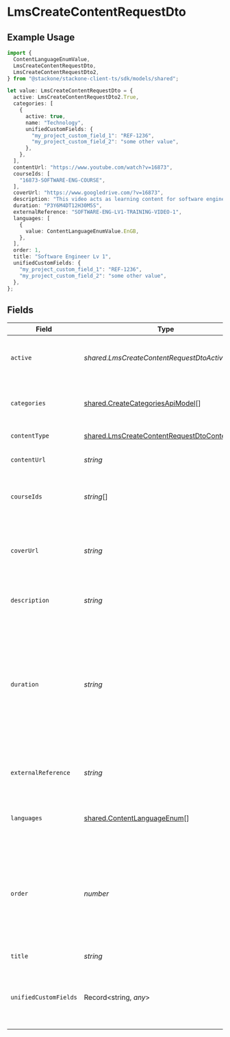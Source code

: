 # LmsCreateContentRequestDto

## Example Usage

```typescript
import {
  ContentLanguageEnumValue,
  LmsCreateContentRequestDto,
  LmsCreateContentRequestDto2,
} from "@stackone/stackone-client-ts/sdk/models/shared";

let value: LmsCreateContentRequestDto = {
  active: LmsCreateContentRequestDto2.True,
  categories: [
    {
      active: true,
      name: "Technology",
      unifiedCustomFields: {
        "my_project_custom_field_1": "REF-1236",
        "my_project_custom_field_2": "some other value",
      },
    },
  ],
  contentUrl: "https://www.youtube.com/watch?v=16873",
  courseIds: [
    "16873-SOFTWARE-ENG-COURSE",
  ],
  coverUrl: "https://www.googledrive.com/?v=16873",
  description: "This video acts as learning content for software engineers.",
  duration: "P3Y6M4DT12H30M5S",
  externalReference: "SOFTWARE-ENG-LV1-TRAINING-VIDEO-1",
  languages: [
    {
      value: ContentLanguageEnumValue.EnGB,
    },
  ],
  order: 1,
  title: "Software Engineer Lv 1",
  unifiedCustomFields: {
    "my_project_custom_field_1": "REF-1236",
    "my_project_custom_field_2": "some other value",
  },
};
```

## Fields

| Field                                                                                                                                                              | Type                                                                                                                                                               | Required                                                                                                                                                           | Description                                                                                                                                                        | Example                                                                                                                                                            |
| ------------------------------------------------------------------------------------------------------------------------------------------------------------------ | ------------------------------------------------------------------------------------------------------------------------------------------------------------------ | ------------------------------------------------------------------------------------------------------------------------------------------------------------------ | ------------------------------------------------------------------------------------------------------------------------------------------------------------------ | ------------------------------------------------------------------------------------------------------------------------------------------------------------------ |
| `active`                                                                                                                                                           | *shared.LmsCreateContentRequestDtoActive*                                                                                                                          | :heavy_minus_sign:                                                                                                                                                 | Whether the content is active and available for users.                                                                                                             | true                                                                                                                                                               |
| `categories`                                                                                                                                                       | [shared.CreateCategoriesApiModel](../../../sdk/models/shared/createcategoriesapimodel.md)[]                                                                        | :heavy_minus_sign:                                                                                                                                                 | The categories associated with this content                                                                                                                        | [<br/>{<br/>"name": "Technology"<br/>}<br/>]                                                                                                                       |
| `contentType`                                                                                                                                                      | [shared.LmsCreateContentRequestDtoContentType](../../../sdk/models/shared/lmscreatecontentrequestdtocontenttype.md)                                                | :heavy_minus_sign:                                                                                                                                                 | The type of content                                                                                                                                                |                                                                                                                                                                    |
| `contentUrl`                                                                                                                                                       | *string*                                                                                                                                                           | :heavy_minus_sign:                                                                                                                                                 | The external URL of the content                                                                                                                                    | https://www.youtube.com/watch?v=16873                                                                                                                              |
| `courseIds`                                                                                                                                                        | *string*[]                                                                                                                                                         | :heavy_minus_sign:                                                                                                                                                 | The parent IDs associated with this content                                                                                                                        | [<br/>"16873-SOFTWARE-ENG-COURSE"<br/>]                                                                                                                            |
| `coverUrl`                                                                                                                                                         | *string*                                                                                                                                                           | :heavy_minus_sign:                                                                                                                                                 | The URL of the thumbnail image associated with the content.                                                                                                        | https://www.googledrive.com/?v=16873                                                                                                                               |
| `description`                                                                                                                                                      | *string*                                                                                                                                                           | :heavy_minus_sign:                                                                                                                                                 | The description of the content                                                                                                                                     | This video acts as learning content for software engineers.                                                                                                        |
| `duration`                                                                                                                                                         | *string*                                                                                                                                                           | :heavy_minus_sign:                                                                                                                                                 | The duration of the content following the ISO8601 standard. If duration_unit is applicable we will derive this from the smallest unit given in the duration string | P3Y6M4DT12H30M5S                                                                                                                                                   |
| `externalReference`                                                                                                                                                | *string*                                                                                                                                                           | :heavy_minus_sign:                                                                                                                                                 | The external ID associated with this content                                                                                                                       | SOFTWARE-ENG-LV1-TRAINING-VIDEO-1                                                                                                                                  |
| `languages`                                                                                                                                                        | [shared.ContentLanguageEnum](../../../sdk/models/shared/contentlanguageenum.md)[]                                                                                  | :heavy_minus_sign:                                                                                                                                                 | The languages associated with this content                                                                                                                         |                                                                                                                                                                    |
| `order`                                                                                                                                                            | *number*                                                                                                                                                           | :heavy_minus_sign:                                                                                                                                                 | The order of the individual content within a content grouping. This is not applicable for pushing individual content.                                              | 1                                                                                                                                                                  |
| `title`                                                                                                                                                            | *string*                                                                                                                                                           | :heavy_minus_sign:                                                                                                                                                 | The title of the content                                                                                                                                           | Software Engineer Lv 1                                                                                                                                             |
| `unifiedCustomFields`                                                                                                                                              | Record<string, *any*>                                                                                                                                              | :heavy_minus_sign:                                                                                                                                                 | Custom Unified Fields configured in your StackOne project                                                                                                          | {<br/>"my_project_custom_field_1": "REF-1236",<br/>"my_project_custom_field_2": "some other value"<br/>}                                                           |